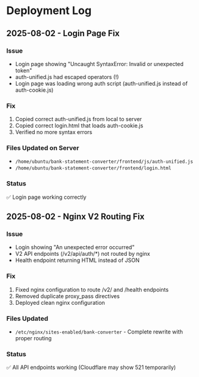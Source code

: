 # Deployment Log

## 2025-08-02 - Login Page Fix

### Issue
- Login page showing "Uncaught SyntaxError: Invalid or unexpected token" 
- auth-unified.js had escaped operators (\!)
- Login page was loading wrong auth script (auth-unified.js instead of auth-cookie.js)

### Fix
1. Copied correct auth-unified.js from local to server
2. Copied correct login.html that loads auth-cookie.js
3. Verified no more syntax errors

### Files Updated on Server
- `/home/ubuntu/bank-statement-converter/frontend/js/auth-unified.js`
- `/home/ubuntu/bank-statement-converter/frontend/login.html`

### Status
✅ Login page working correctly

## 2025-08-02 - Nginx V2 Routing Fix

### Issue
- Login showing "An unexpected error occurred"
- V2 API endpoints (/v2/api/auth/*) not routed by nginx
- Health endpoint returning HTML instead of JSON

### Fix
1. Fixed nginx configuration to route /v2/ and /health endpoints
2. Removed duplicate proxy_pass directives
3. Deployed clean nginx configuration

### Files Updated
- `/etc/nginx/sites-enabled/bank-converter` - Complete rewrite with proper routing

### Status
✅ All API endpoints working (Cloudflare may show 521 temporarily)